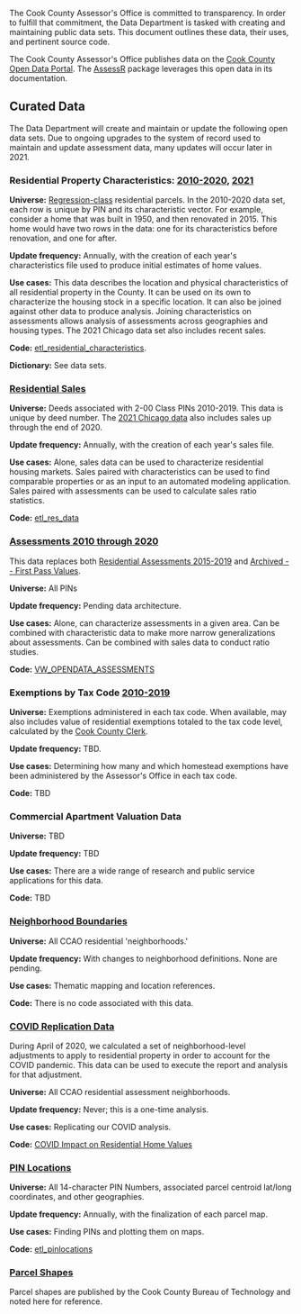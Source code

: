 The Cook County Assessor's Office is committed to transparency. In order to fulfill that commitment, the Data Department is tasked with creating and maintaining public data sets. This document outlines these data, their uses, and pertinent source code. 

The Cook County Assessor's Office publishes data on the [Cook County Open Data Portal](https://datacatalog.cookcountyil.gov/browse?tags=cook%20county%20assessor). The [AssessR](https://ccao-data-science---modeling.gitlab.io/packages/assessr/articles/example-ratio-study.html) package leverages this open data in its documentation.

## Curated Data 

The Data Department will create and maintain or update the following open data sets. Due to ongoing upgrades to the system of record used to maintain and update assessment data, many updates will occur later in 2021.

### Residential Property Characteristics: [2010-2020](https://datacatalog.cookcountyil.gov/Property-Taxation/Cook-County-Assessor-s-Residential-Property-Charac/bcnq-qi2z), [2021](https://datacatalog.cookcountyil.gov/Property-Taxation/Cook-County-Assessor-s-Residential-Modeling-Charac/8f9d-wy2d)

**Universe:** [Regression-class](https://gitlab.com/ccao-data-science---modeling/models/ccao_res_avm#data-used) residential parcels. In the 2010-2020 data set, each row is unique by PIN and its characteristic vector. For example, consider a home that was built in 1950, and then renovated in 2015. This home would have two rows in the data: one for its characteristics before renovation, and one for after.

**Update frequency:** Annually, with the creation of each year's characteristics file used to produce initial estimates of home values.  

**Use cases:** This data describes the location and physical characteristics of all residential property in the County. It can be used on its own to characterize the housing stock in a specific location. It can also be joined against other data to produce analysis. Joining characteristics on assessments allows analysis of assessments across geographies and housing types. The 2021 Chicago data set also includes recent sales.

**Code:** [etl_residential_characteristics](https://gitlab.com/ccao-data-science---modeling/processes/etl_residential_characteristics).

**Dictionary:** See data sets.

### [Residential Sales](https://datacatalog.cookcountyil.gov/Property-Taxation/Cook-County-Assessor-s-Residential-Sales-Data/5pge-nu6u)

**Universe:** Deeds associated with 2-00 Class PINs 2010-2019. This data is unique by deed number. The [2021 Chicago data](https://datacatalog.cookcountyil.gov/Property-Taxation/Cook-County-Assessor-s-Residential-Modeling-Charac/8f9d-wy2d) also includes sales up through the end of 2020.

**Update frequency:** Annually, with the creation of each year's sales file. 

**Use cases:** Alone, sales data can be used to characterize residential housing markets. Sales paired with characteristics can be used to find comparable properties or as an input to an automated modeling application. Sales paired with assessments can be used to calculate sales ratio statistics.

**Code:** [etl_res_data](https://gitlab.com/ccao-data-science---modeling/processes/etl_res_data)

### [Assessments 2010 through 2020](https://datacatalog.cookcountyil.gov/Finance-Administration/Cook-County-Assessor-s-Assessments/tnes-dgyi)

This data replaces both [Residential Assessments 2015-2019](https://datacatalog.cookcountyil.gov/Property-Taxation/Cook-County-Assessor-s-Residential-Assessments/uqb9-r7vn) and [Archived -- First Pass Values](https://datacatalog.cookcountyil.gov/Property-Taxation/Archive-Cook-County-Assessor-s-First-Pass-Values/x88m-e569). 

**Universe:** All PINs

**Update frequency:** Pending data architecture.

**Use cases:** Alone, can characterize assessments in a given area. Can be combined with characteristic data to make more narrow generalizations about assessments. Can be combined with sales data to conduct ratio studies. 

**Code:** [VW_OPENDATA_ASSESSMENTS](https://gitlab.com/ccao-data-science---modeling/data-architecture/-/blob/master/code.sql/CCAODATA/VW_OPENDATA_ASSESSMENTS.sql)

### Exemptions by Tax Code [2010-2019](https://datacatalog.cookcountyil.gov/Finance-Administration/Cook-County-Assessor-s-Residential-Exemption-Amoun/a536-gjbq/)

**Universe:** Exemptions administered in each tax code. When available, may also includes value of residential exemptions totaled to the tax code level, calculated by the [Cook County Clerk](https://www.cookcountyclerkil.gov/service/tax-agency-reports).

**Update frequency:** TBD.

**Use cases:** Determining how many and which homestead exemptions have been administered by the Assessor's Office in each tax code. 

**Code:** TBD

### Commercial Apartment Valuation Data

**Universe:** TBD

**Update frequency:** TBD

**Use cases:** There are a wide range of research and public service applications for this data. 

**Code:** TBD

### [Neighborhood Boundaries](https://datacatalog.cookcountyil.gov/Finance-Administration/Cook-County-Assessor-s-Residential-Neighborhood-Bo/wyzt-dzf8)

**Universe:** All CCAO residential 'neighborhoods.'

**Update frequency:** With changes to neighborhood definitions. None are pending.

**Use cases:** Thematic mapping and location references. 

**Code:** There is no code associated with this data. 

### [COVID Replication Data](https://datacatalog.cookcountyil.gov/Finance-Administration/Cook-County-Assessor-s-Residential-COVID-Adjustmen/sypz-gxn2)

During April of 2020, we calculated a set of neighborhood-level adjustments to apply to residential property in order to account for the COVID pandemic. This data can be used to execute the report and analysis for that adjustment.

**Universe:** All CCAO residential assessment neighborhoods.

**Update frequency:** Never; this is a one-time analysis.

**Use cases:** Replicating our COVID analysis.

**Code:** [COVID Impact on Residential Home Values](https://gitlab.com/ccao-data-science---modeling/covid-impact-on-residential-home-values)

### [PIN Locations](https://datacatalog.cookcountyil.gov/Property-Taxation/Cook-County-Assessor-s-Residential-Property-Charac/bcnq-qi2z)

**Universe:** All 14-character PIN Numbers, associated  parcel centroid lat/long coordinates, and other geographies. 

**Update frequency:** Annually, with the finalization of each parcel map.

**Use cases:** Finding PINs and plotting them on maps.

**Code:**  [etl_pinlocations](https://gitlab.com/ccao-data-science---modeling/processes/etl_pinlocations)

### [Parcel Shapes](https://hub-cookcountyil.opendata.arcgis.com/datasets/3d3375ac11d147308815d5cf4bb43f4e_21)

Parcel shapes are published by the Cook County Bureau of Technology and noted here for reference.
